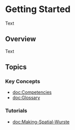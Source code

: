# Getting Started

<!--@START_MENU_TOKEN@-->Text<!--@END_MENU_TOKEN@-->

## Overview

<!--@START_MENU_TOKEN@-->Text<!--@END_MENU_TOKEN@-->

## Topics

### Key Concepts

- <doc:Competencies>
- <doc:Glossary>

### Tutorials

- <doc:Making-Spatial-Wurste>
